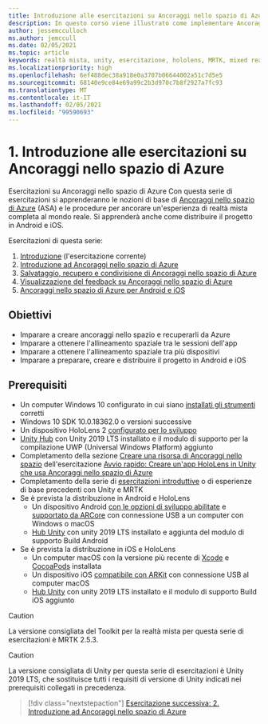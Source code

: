 ```yaml
---
title: Introduzione alle esercitazioni su Ancoraggi nello spazio di Azure
description: In questo corso viene illustrato come implementare Ancoraggi nello spazio di Azure in un'applicazione di realtà mista.
author: jessemcculloch
ms.author: jemccull
ms.date: 02/05/2021
ms.topic: article
keywords: realtà mista, unity, esercitazione, hololens, MRTK, mixed reality toolkit, UWP, ancoraggi nello spazio di Azure, ios, android, Windows 10, ARCore, macOS, Android Build Support, ARKit
ms.localizationpriority: high
ms.openlocfilehash: 6ef488dec38a918e0a3707b06644002a51c7d5e5
ms.sourcegitcommit: 68140e9ce84e69a99c2b3d970c7b8f2927a7fc93
ms.translationtype: MT
ms.contentlocale: it-IT
ms.lasthandoff: 02/05/2021
ms.locfileid: "99590693"
---
```

# <a name="1-introduction-to-the-azure-spatial-anchors-tutorials"></a>1. Introduzione alle esercitazioni su Ancoraggi nello spazio di Azure

Esercitazioni su Ancoraggi nello spazio di Azure Con questa serie di esercitazioni si apprenderanno le nozioni di base di <a href="https://azure.microsoft.com/services/spatial-anchors" target="_blank">Ancoraggi nello spazio di Azure</a> (ASA) e le procedure per ancorare un'esperienza di realtà mista completa al mondo reale. Si apprenderà anche come distribuire il progetto in Android e iOS.

Esercitazioni di questa serie:

1. [Introduzione](mr-learning-asa-01.md) (l'esercitazione corrente)
2. [Introduzione ad Ancoraggi nello spazio di Azure](mr-learning-asa-02.md)
3. [Salvataggio, recupero e condivisione di Ancoraggi nello spazio di Azure](mr-learning-asa-03.md)
4. [Visualizzazione del feedback su Ancoraggi nello spazio di Azure](mr-learning-asa-04.md)
5. [Ancoraggi nello spazio di Azure per Android e iOS](mr-learning-asa-05.md)

## <a name="objectives"></a>Obiettivi

* Imparare a creare ancoraggi nello spazio e recuperarli da Azure
* Imparare a ottenere l'allineamento spaziale tra le sessioni dell'app
* Imparare a ottenere l'allineamento spaziale tra più dispositivi
* Imparare a preparare, creare e distribuire il progetto in Android e iOS

## <a name="prerequisites"></a>Prerequisiti

* Un computer Windows 10 configurato in cui siano [installati gli strumenti](../../install-the-tools.md) corretti
* Windows 10 SDK 10.0.18362.0 o versioni successive
* Un dispositivo HoloLens 2 [configurato per lo sviluppo](../../platform-capabilities-and-apis/using-visual-studio.md#enabling-developer-mode)
* <a href="https://docs.unity3d.com/Manual/GettingStartedInstallingHub.html" target="_blank">Unity Hub</a> con Unity 2019 LTS installato e il modulo di supporto per la compilazione UWP (Universal Windows Platform) aggiunto
* Completamento della sezione [Creare una risorsa di Ancoraggi nello spazio](https://docs.microsoft.com/azure/spatial-anchors/quickstarts/get-started-unity-hololens#create-a-spatial-anchors-resource) dell'esercitazione [Avvio rapido: Creare un'app HoloLens in Unity che usa Ancoraggi nello spazio di Azure](https://docs.microsoft.com/azure/spatial-anchors/quickstarts/get-started-unity-hololens)
* Completamento della serie di [esercitazioni introduttive](mr-learning-base-01.md) o di esperienze di base precedenti con Unity e MRTK
* Se è prevista la distribuzione in Android e HoloLens
  * Un dispositivo Android <a href="https://developer.android.com/studio/debug/dev-options" target="_blank">con le opzioni di sviluppo abilitate</a> e <a href="https://developers.google.com/ar/discover/supported-devices" target="_blank">supportato da ARCore</a> con connessione USB a un computer con Windows o macOS
  * <a href="https://docs.unity3d.com/Manual/GettingStartedInstallingHub.html" target="_blank">Hub Unity</a> con unity 2019 LTS installato e aggiunta del modulo di supporto Build Android
* Se è prevista la distribuzione in iOS e HoloLens
  * Un computer macOS con la versione più recente di <a href="https://geo.itunes.apple.com/us/app/xcode/id497799835?mt=12" target="_blank">Xcode</a> e <a href="https://cocoapods.org" target="_blank">CocoaPods</a> installata
  * Un dispositivo iOS <a href="https://developer.apple.com/documentation/arkit/verifying_device_support_and_user_permission" target="_blank">compatibile con ARKit</a> con connessione USB al computer macOS
  * <a href="https://docs.unity3d.com/Manual/GettingStartedInstallingHub.html" target="_blank">Hub Unity</a> con unity 2019 LTS installato e il modulo di supporto Build iOS aggiunto

> [!CAUTION]
> La versione consigliata del Toolkit per la realtà mista per questa serie di esercitazioni è MRTK 2.5.3.

> [!CAUTION]
> La versione consigliata di Unity per questa serie di esercitazioni è Unity 2019 LTS, che sostituisce tutti i requisiti di versione di Unity indicati nei prerequisiti collegati in precedenza.

> [!div class="nextstepaction"]
> [Esercitazione successiva: 2. Introduzione ad Ancoraggi nello spazio di Azure](mr-learning-asa-02.md)
